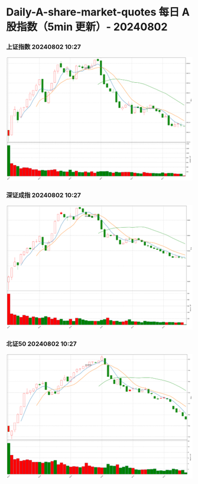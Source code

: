 
# Daily-A-share-market-quotes 每日 A 股指数（5min 更新）- 20240802

### 上证指数 20240802 10:27
![](./fig/2024/8/20240802-sh000001.png)

### 深证成指 20240802 10:27
![](./fig/2024/8/20240802-sz399001.png)

### 北证50 20240802 10:27
![](./fig/2024/8/20240802-bj899050.png)
